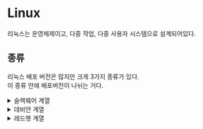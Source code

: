 # Linux
리눅스는 운영체제이고, 다중 작업, 다중 사용자 시스템으로 설계되어있다.

## 종류 
리눅스 배포 버전은 많지만 크게 3가지 종류가 있다.    
이 종류 안에 배포버전이 나뉘는 거다.
<details>
  <summary>슬렉웨어 계열</summary>
</details>
<details>
  <summary>데비안 계열</summary>
</details>
<details>
  <summary>레드햇 계열</summary>
  - [CentOS](https://github.com/Minseok0917/Linux/blob/main/CentOS.md) "31232"
</details>


 
